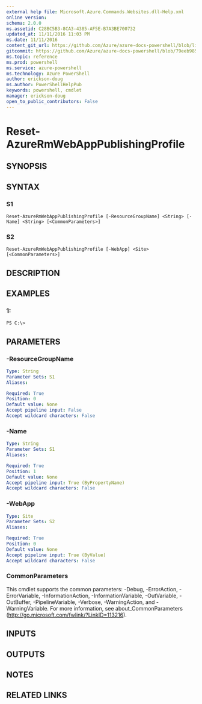 ```yaml
---
external help file: Microsoft.Azure.Commands.Websites.dll-Help.xml
online version: 
schema: 2.0.0
ms.assetid: C28BC5B3-8CA3-4385-AF5E-B7A3BE700732
updated_at: 11/11/2016 11:03 PM
ms.date: 11/11/2016
content_git_url: https://github.com/Azure/azure-docs-powershell/blob/live/azureps-cmdlets-docs/ResourceManager/AzureRM.Websites/v2.2.0/Reset-AzureRmWebAppPublishingProfile.md
gitcommit: https://github.com/Azure/azure-docs-powershell/blob/79eeb985ea480979357fb4695832a0c3d29a48bf/azureps-cmdlets-docs/ResourceManager/AzureRM.Websites/v2.2.0/Reset-AzureRmWebAppPublishingProfile.md
ms.topic: reference
ms.prod: powershell
ms.service: azure-powershell
ms.technology: Azure PowerShell
author: erickson-doug
ms.author: PowerShellHelpPub
keywords: powershell, cmdlet
manager: erickson-doug
open_to_public_contributors: False
---
```


# Reset-AzureRmWebAppPublishingProfile

## SYNOPSIS

## SYNTAX

### S1
```
Reset-AzureRmWebAppPublishingProfile [-ResourceGroupName] <String> [-Name] <String> [<CommonParameters>]
```

### S2
```
Reset-AzureRmWebAppPublishingProfile [-WebApp] <Site> [<CommonParameters>]
```

## DESCRIPTION

## EXAMPLES

### 1:
```
PS C:\>
```

## PARAMETERS

### -ResourceGroupName

```yaml
Type: String
Parameter Sets: S1
Aliases: 

Required: True
Position: 0
Default value: None
Accept pipeline input: False
Accept wildcard characters: False
```

### -Name

```yaml
Type: String
Parameter Sets: S1
Aliases: 

Required: True
Position: 1
Default value: None
Accept pipeline input: True (ByPropertyName)
Accept wildcard characters: False
```

### -WebApp

```yaml
Type: Site
Parameter Sets: S2
Aliases: 

Required: True
Position: 0
Default value: None
Accept pipeline input: True (ByValue)
Accept wildcard characters: False
```

### CommonParameters
This cmdlet supports the common parameters: -Debug, -ErrorAction, -ErrorVariable, -InformationAction, -InformationVariable, -OutVariable, -OutBuffer, -PipelineVariable, -Verbose, -WarningAction, and -WarningVariable. For more information, see about_CommonParameters (http://go.microsoft.com/fwlink/?LinkID=113216).

## INPUTS

## OUTPUTS

## NOTES

## RELATED LINKS


